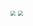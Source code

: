 [<img src="https://zhaodao.ai/orion/img/logo.e1a5d43.png" style="zoom: 50%;" />](https://zhaodao.ai/)          [<img src="https://magi.com/assets/icons/apple-touch-icon.png" style="zoom: 50%;" />](https://magi.com/)

















